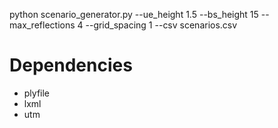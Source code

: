 python scenario_generator.py --ue_height 1.5 --bs_height 15 --max_reflections 4 --grid_spacing 1 --csv scenarios.csv

# Dependencies

- plyfile
- lxml
- utm
